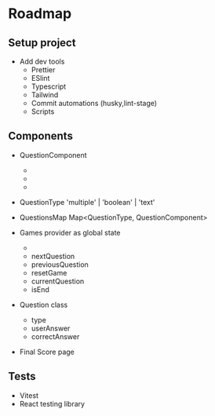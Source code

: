 # Roadmap

## Setup project

- Add dev tools
  - Prettier
  - ESlint
  - Typescript
  - Tailwind
  - Commit automations (husky,lint-stage)
  - Scripts

## Components

- QuestionComponent

  - <MultipleQuestion />
  - <BooleanQuestion />
  - <TextQuestion />

- QuestionType 'multiple' | 'boolean' | 'text'

- QuestionsMap
  Map<QuestionType, QuestionComponent>

- Games provider as global state

  - <GameProvider />
  - nextQuestion
  - previousQuestion
  - resetGame
  - currentQuestion
  - isEnd

- Question class

  - type
  - userAnswer
  - correctAnswer

- Final Score page

## Tests

- Vitest
- React testing library
